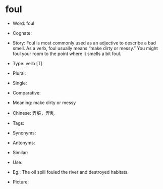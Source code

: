 # foul

- Word: foul
- Cognate: 
- Story: Foul is most commonly used as an adjective to describe a bad smell. As a verb, foul usually means “make dirty or messy.” You might foul your room to the point where it smells a bit foul.

- Type: verb [T]
- Plural: 
- Single: 
- Comparative: 
- Meaning: make dirty or messy
- Chinese: 弄脏，弄乱
- Tags: 
- Synonyms: 
- Antonyms: 
- Similar: 
- Use: 
- Eg.: The oil spill fouled the river and destroyed habitats.
- Picture: 

